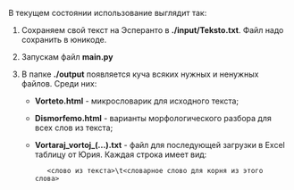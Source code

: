 В текущем состоянии использование выглядит так:

1. Сохраняем свой текст на Эсперанто в **./input/Teksto.txt**. Файл надо сохранить в юникоде.

2. Запускам файл **main.py**

3. В папке **./output** появляется куча всяких нужных и ненужных файлов. Среди них:

   - **Vorteto.html** - микрословарик для исходного текста;
   - **Dismorfemo.html** - варианты морфологического разбора для всех слов из текста;
   - **Vortaraj_vortoj_(...).txt** - файл для последующей загрузки в Excel таблицу от Юрия. Каждая строка имеет вид:

            <слово из текста>\t<словарное слово для корня из этого слова>